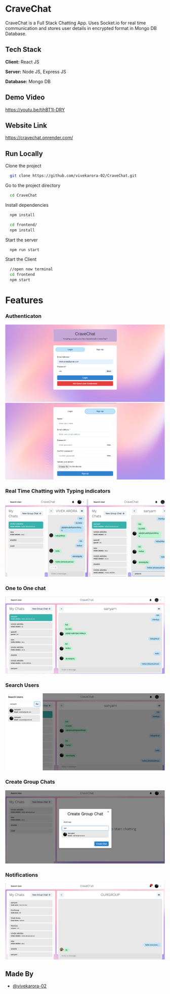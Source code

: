 # CraveChat
CraveChat is a Full Stack Chatting App. Uses Socket.io for real time communication and stores user details in encrypted format in Mongo DB Database.

## Tech Stack

**Client:** React JS

**Server:** Node JS, Express JS

**Database:** Mongo DB
  
## Demo Video

https://youtu.be/tihBT1l-DRY

## Website Link

https://cravechat.onrender.com/

## Run Locally

Clone the project

```bash
  git clone https://github.com/vivekarora-02/CraveChat.git
```

Go to the project directory

```bash
  cd CraveChat
```

Install dependencies

```bash
  npm install
```

```bash
  cd frontend/
  npm install
```

Start the server

```bash
  npm run start
```
Start the Client

```bash
  //open now terminal
  cd frontend
  npm start
```

  
# Features

### Authenticaton
![](https://github.com/vivekarora-02/CraveChat/blob/master/ScreenShots/p1.png)
![](https://github.com/vivekarora-02/CraveChat/blob/master/ScreenShots/p3.png)
### Real Time Chatting with Typing indicators
![](https://github.com/vivekarora-02/CraveChat/blob/master/ScreenShots/p4.png)
### One to One chat
![](https://github.com/vivekarora-02/CraveChat/blob/master/ScreenShots/p2.png)
### Search Users
![](https://github.com/vivekarora-02/CraveChat/blob/master/ScreenShots/p5.png)
### Create Group Chats
![](https://github.com/vivekarora-02/CraveChat/blob/master/ScreenShots/p6.png)
### Notifications 
![](https://github.com/vivekarora-02/CraveChat/blob/master/ScreenShots/p8.png)
## Made By

- [@vivekarora-02](https://github.com/vivekarora-02)

  
